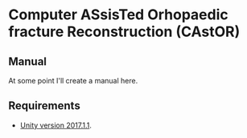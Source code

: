 # Computer ASsisTed Orhopaedic fracture Reconstruction (CAstOR)

## Manual

At some point I'll create a manual here.

## Requirements

- [Unity version 2017.1.1](https://unity3d.com/get-unity/download/archive).
